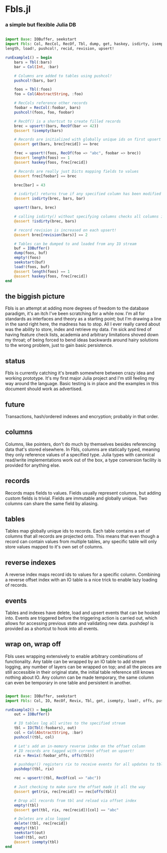 # Fbls.jl
### a simple but flexible Julia DB

```julia

import Base: IOBuffer, seekstart
import Fbls: Col, RecCol, RecOf, Tbl, dump, get, haskey, isdirty, isempty, 
length, load!, pushcol!, recid, revision, upsert!

runExample1() = begin
    bars = Tbl(:bars)
    bar = Col(Int, :bar)

    # Columns are added to tables using pushcol!
    pushcol!(bars, bar)

    foos = Tbl(:foos)
    foo = Col(AbstractString, :foo)

    # RecCols reference other records
    foobar = RecCol(:foobar, bars)
    pushcol!(foos, foo, foobar)

    # RecOf() is a shortcut to create filled records
    brec = upsert!(bars, RecOf(bar => 42))
    @assert !isempty(bars)

    # Records are initialized with globally unique ids on first upsert
    @assert get(bars, brec[recid]) == brec    

    frec = upsert!(foos, RecOf(foo => "abc", foobar => brec))
    @assert length(foos) == 1
    @assert haskey(foos, frec[recid])

    # Records are really just Dicts mapping fields to values
    @assert frec[foobar] == brec

    brec[bar] = 43

    # isdirty() returns true if any specified column has been modified
    @assert isdirty(brec, bars, bar)

    upsert!(bars, brec)

    # calling isdirty() without specifying columns checks all columns in table
    @assert !isdirty(brec, bars)

    # record revision is increased on each upsert!
    @assert brec[revision(bars)] == 2

    # Tables can be dumped to and loaded from any IO stream
    buf = IOBuffer()
    dump(foos, buf)
    empty!(foos)
    seekstart(buf)
    load!(foos, buf)
    @assert length(foos) == 1
    @assert haskey(foos, frec[recid])
end

```

## the biggish picture
Fbls is an attempt at adding more degrees of freedom to the database paradigm, it's an itch I've been scratching for a while now. I'm all for standards as interfaces and theory as a starting point; but I'm drawing a line in the sand right here, the madness has to stop. All I ever really cared about was the ability to store, index and retrieve my data. I'm sick and tired of having feature check lists, academia and arbitrary limitations shoved down my throat; of being forced to bend ideas backwards around hairy solutions to the wrong problem, just to gain basic persistence.

## status
Fbls is currently catching it's breath somewhere between crazy idea and working prototype. It's my first major Julia project and I'm still feeling my way around the language. Basic testing is in place and the examples in this document should work as advertised.

## future
Transactions, hash/ordered indexes and encryption; probably in that order.

## columns
Columns, like pointers, don't do much by themselves besides referencing data that's stored elsewhere. In Fbls, columns are statically typed, meaning they only reference values of a specified type. Julia types with canonical read/write implementations work out of the box, a type conversion facility is provided for anything else.

## records
Records maps fields to values. Fields usually represent columns, but adding custom fields is trivial. Fields are immutable and globally unique. Two columns can share the same field by aliasing.

## tables
Tables map globally unique ids to records. Each table contains a set of columns that all records are projected onto. This means that even though a record can contain values from multiple tables, any specific table will only store values mapped to it's own set of columns. 

## reverse indexes
A reverse index maps record ids to values for a specific column. Combining a reverse offset index with an IO table is a nice trick to enable lazy loading of records.

## events
Tables and indexes have delete, load and upsert events that can be hooked into. Events are triggered before the triggering action is carried out, which allows for accessing previous state and validating new data. pushdep! is provided as a shortcut to hook into all events.

## wrap on, wrap off
Fbls uses wrapping extensively to enable arbitrary combinations of functionality. Any table can be wrapped by an IO table to add stream logging, any number of layers can be wrapped on top; and all the pieces are still accessible in their original state, the initial table reference still knows nothing about IO. Any column can be made temporary, the same column can even be temporary in one table and persistent in another.

```julia

import Base: IOBuffer, seekstart
import Fbls: Col, IO, RecOf, Revix, Tbl, get, isempty, load!, offs, pushcol!, pushdep!, recid, upsert!

runExample2() = begin
    out = IOBuffer()

    # IO tables log all writes to the specified stream
    tbl = IO(Tbl(:foobars), out)
    col = Col(AbstractString, :bar)
    pushcol!(tbl, col)

    # Let's add an in-memory reverse index on the offset column
    # IO records are tagged with current offset on upsert!
    rix = Revix(:foobar_offs, offs(tbl))

    # pushdep!() registers rix to receive events for all updates to tbl
    pushdep!(tbl, rix)

    rec = upsert!(tbl, RecOf(col => "abc"))

    # Just checking to make sure the offset made it all the way
    @assert get(rix, rec[recid]) == rec[offs(tbl)]

    # Drop all records from tbl and reload via offset index
    empty!(tbl)
    @assert get(tbl, rix, rec[recid])[col] == "abc"

    # Deletes are also logged
    delete!(tbl, rec[recid])
    empty!(tbl)
    seekstart(out)
    load!(tbl, out)
    @assert isempty(tbl)
end

```